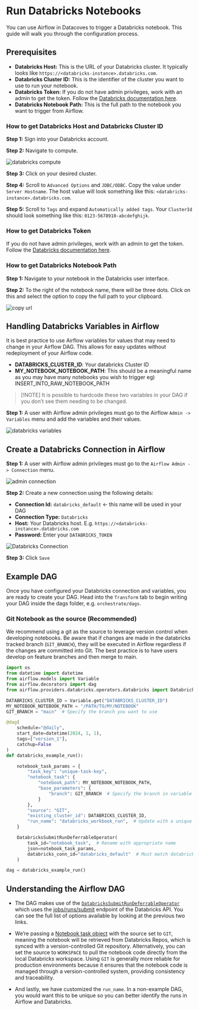# Run Databricks Notebooks 

You can use Airflow in Datacoves to trigger a Databricks notebook. This guide will walk you through the configuration process. 

## Prerequisites 

- **Databricks Host:** This is the URL of your Databricks cluster. It typically looks like `https://<databricks-instance>.databricks.com`.
- **Databricks Cluster ID:** This is the identifier of the cluster you want to use to run your notebook.
- **Databricks Token:** If you do not have admin privileges, work with an admin to get the token. Follow the [Databricks documentation here](https://docs.databricks.com/en/dev-tools/auth/pat.html).
- **Databricks Notebook Path:** This is the full path to the notebook you want to trigger from Airflow.

### How to get Databricks Host and Databricks Cluster ID

**Step 1:** Sign into your Databricks account.

**Step 2:** Navigate to compute.

![databricks compute](assets/databricks_compute.png)

**Step 3:** Click on your desired cluster.

**Step 4:** Scroll to `Advanced Options` and `JDBC/ODBC`. Copy the value under `Server Hostname`. The host value will look something like this: `<databricks-instance>.databricks.com`.

**Step 5:** Scroll to `Tags` and expand `Automatically added tags`. Your `ClusterId` should look something like this: `0123-5678910-abcdefghijk`.

### How to get Databricks Token

If you do not have admin privileges, work with an admin to get the token. Follow the [Databricks documentation here](https://docs.databricks.com/en/dev-tools/auth/pat.html).

### How to get Databricks Notebook Path

**Step 1:** Navigate to your notebook in the Databricks user interface.

**Step 2:** To the right of the notebook name, there will be three dots. Click on this and select the option to copy the full path to your clipboard.

![copy url](assets/databricks_copyurl.png)

## Handling Databricks Variables in Airflow

It is best practice to use Airflow variables for values that may need to change in your Airflow DAG. This allows for easy updates without redeployment of your Airflow code.

- **DATABRICKS_CLUSTER_ID**: Your databricks Cluster ID
- **MY_NOTEBOOK_NOTEBOOK_PATH**: This should be a meaningful name as you may have many notebooks you wish to trigger eg) INSERT_INTO_RAW_NOTEBOOK_PATH

> [!NOTE] It is possible to hardcode these two variables in your DAG if you don’t see them needing to be changed.

**Step 1:** A user with Airflow admin privileges must go to the Airflow `Admin -> Variables` menu and add the variables and their values.

![databricks variables](assets/airflow_databricks_variables.png)

## Create a Databricks Connection in Airflow

**Step 1:** A user with Airflow admin privileges must go to the `Airflow Admin -> Connection` menu.

![admin connection](assets/admin-connections.png)

**Step 2:** Create a new connection using the following details:

- **Connection Id:** `databricks_default` <- this name will be used in your DAG
- **Connection Type:** `Databricks`
- **Host:** Your Databricks host. E.g. `https://<databricks-instance>.databricks.com`
- **Password:** Enter your `DATABRICKS_TOKEN`

![Databricks Connection](assets/airflow_databricks_connection.png)

**Step 3:** Click `Save`

## Example DAG 

Once you have configured your Databricks connection and variables, you are ready to create your DAG. Head into the `Transform` tab to begin writing your DAG inside the dags folder, e.g. `orchestrate/dags`.

### Git Notebook as the source (Recommended)

We recommend using a git as the source to leverage version control when developing notebooks. Be aware that if changes are made in the databricks tracked branch (`GIT_BRANCH`), they will be executed in Airflow regardless if the changes are committed into Git. The best practice is to have users develop on feature branches and then merge to main.

```python
import os
from datetime import datetime
from airflow.models import Variable
from airflow.decorators import dag
from airflow.providers.databricks.operators.databricks import DatabricksSubmitRunDeferrableOperator

DATABRICKS_CLUSTER_ID = Variable.get("DATABRICKS_CLUSTER_ID")
MY_NOTEBOOK_NOTEBOOK_PATH = "/PATH/TO/MY/NOTEBOOK"
GIT_BRANCH = "main"  # Specify the branch you want to use

@dag(
    schedule="@daily",
    start_date=datetime(2024, 1, 1),
    tags=["version_1"],
    catchup=False
)
def databricks_example_run():

    notebook_task_params = {
        "task_key": "unique-task-key",
        "notebook_task": {
            "notebook_path": MY_NOTEBOOK_NOTEBOOK_PATH,
            "base_parameters": {
                "branch": GIT_BRANCH  # Specify the branch in variable
            }
        },
        "source": "GIT",
        "existing_cluster_id": DATABRICKS_CLUSTER_ID,
        "run_name": "databricks_workbook_run",  # Update with a unique name
    }

    DatabricksSubmitRunDeferrableOperator(
        task_id="notebook_task",  # Rename with appropriate name
        json=notebook_task_params,
        databricks_conn_id="databricks_default"  # Must match databricks connection id set above
    )

dag = databricks_example_run()
```
## Understanding the Airflow DAG 

- The DAG makes use of the [`DatabricksSubmitRunDeferrableOperator`](https://airflow.apache.org/docs/apache-airflow-providers-databricks/stable/operators/submit_run.html) which uses the [jobs/runs/submit](https://docs.databricks.com/api/workspace/jobs/submit) endpoint of the Databricks API. You can see the full list of options available by looking at the previous two links. 
 
- We’re passing a [Notebook task object](https://docs.databricks.com/api/workspace/jobs/submit#notebook_task) with the source set to `GIT`, meaning the notebook will be retrieved from Databricks Repos, which is synced with a version-controlled Git repository. Alternatively, you can set the source to `WORKSPACE` to pull the notebook code directly from the local Databricks workspace. Using `GIT` is generally more reliable for production environments because it ensures that the notebook code is managed through a version-controlled system, providing consistency and traceability.
  
- And lastly, we have customized the `run_name`. In a non-example DAG, you would want this to be unique so you can better identify the runs in Airflow and Databricks. 
